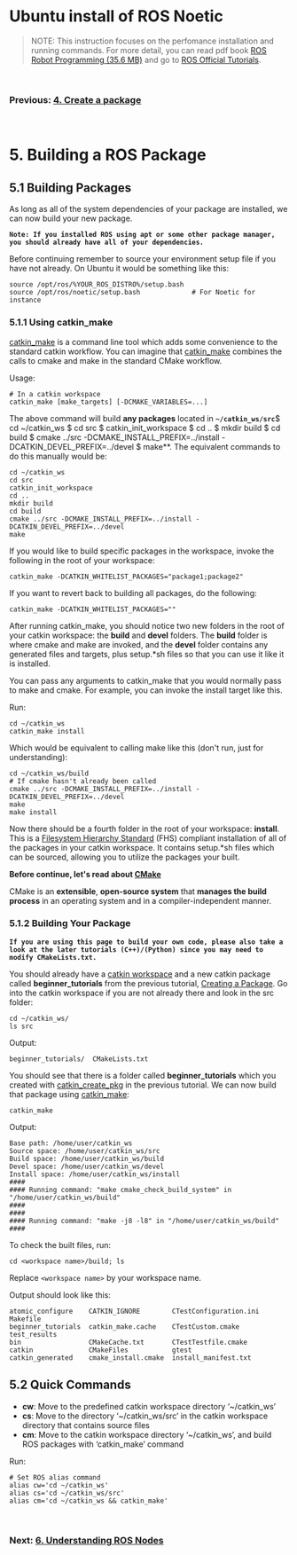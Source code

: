 # **Ubuntu install of ROS Noetic**

> NOTE: This instruction focuses on the perfomance installation and running commands. For more detail, you can read pdf book [ROS Robot Programming (35.6 MB)](https://www.robotis.com/service/download.php?no=719) and go to [ROS Official Tutorials](https://wiki.ros.org/ROS/Tutorials).

<br>

### Previous: [4. Create a package](4_Creating_a_ROS_Package.md)

<br>

# 5. Building a ROS Package

## 5.1 Building Packages

As long as all of the system dependencies of your package are installed, we can now build your new package.

**`Note: If you installed ROS using apt or some other package manager, you should already have all of your dependencies.`**

Before continuing remember to source your environment setup file if you have not already. On Ubuntu it would be something like this:

    source /opt/ros/%YOUR_ROS_DISTRO%/setup.bash
    source /opt/ros/noetic/setup.bash             # For Noetic for instance

### 5.1.1 Using catkin_make

[catkin_make](http://wiki.ros.org/catkin/commands/catkin_make) is a command line tool which adds some convenience to the standard catkin workflow. You can imagine that [catkin_make](http://wiki.ros.org/catkin/commands/catkin_make) combines the calls to cmake and make in the standard CMake workflow.

Usage:

    # In a catkin workspace
    catkin_make [make_targets] [-DCMAKE_VARIABLES=...]

The above command will build **any packages** located in **`~/catkin_ws/src`**$ cd ~/catkin_ws
$ cd src
$ catkin_init_workspace
$ cd ..
$ mkdir build
$ cd build
$ cmake ../src -DCMAKE_INSTALL_PREFIX=../install -DCATKIN_DEVEL_PREFIX=../devel
$ make**. The equivalent commands to do this manually would be:

    cd ~/catkin_ws
    cd src
    catkin_init_workspace
    cd ..
    mkdir build
    cd build
    cmake ../src -DCMAKE_INSTALL_PREFIX=../install -DCATKIN_DEVEL_PREFIX=../devel
    make



If you would like to build specific packages in the workspace, invoke the following in the root of your workspace:

    catkin_make -DCATKIN_WHITELIST_PACKAGES="package1;package2"

If you want to revert back to building all packages, do the following:

    catkin_make -DCATKIN_WHITELIST_PACKAGES=""

After running catkin_make, you should notice two new folders in the root of your catkin workspace: the **build** and **devel** folders. The **build** folder is where cmake and make are invoked, and the **devel** folder contains any generated files and targets, plus setup.*sh files so that you can use it like it is installed.

You can pass any arguments to catkin_make that you would normally pass to make and cmake. For example, you can invoke the install target like this.

Run:

    cd ~/catkin_ws
    catkin_make install

Which would be equivalent to calling make like this (don't run, just for understanding):

    cd ~/catkin_ws/build
    # If cmake hasn't already been called
    cmake ../src -DCMAKE_INSTALL_PREFIX=../install -DCATKIN_DEVEL_PREFIX=../devel
    make
    make install

Now there should be a fourth folder in the root of your workspace: **install**. This is a [Filesystem Hierarchy Standard](https://en.wikipedia.org/wiki/Filesystem_Hierarchy_Standard) (FHS) compliant installation of all of the packages in your catkin workspace. It contains setup.*sh files which can be sourced, allowing you to utilize the packages your built.

**Before continue, let's read about [CMake](https://cmake.org/overview/)**

CMake is an **extensible**, **open-source system** that **manages the build process** in an operating system and in a compiler-independent manner.

### 5.1.2 Building Your Package

**`If you are using this page to build your own code, please also take a look at the later tutorials (C++)/(Python) since you may need to modify CMakeLists.txt.`**

You should already have a [catkin workspace](http://wiki.ros.org/catkin/Tutorials/create_a_workspace) and a new catkin package called **beginner_tutorials** from the previous tutorial, [Creating a Package](http://wiki.ros.org/ROS/Tutorials/CreatingPackage). Go into the catkin workspace if you are not already there and look in the src folder:

    cd ~/catkin_ws/
    ls src

Output:

    beginner_tutorials/  CMakeLists.txt

You should see that there is a folder called **beginner_tutorials** which you created with [catkin_create_pkg](https://github.com/ros-infrastructure/catkin_pkg) in the previous tutorial. We can now build that package using [catkin_make](http://wiki.ros.org/catkin/commands/catkin_make):

    catkin_make

Output:

    Base path: /home/user/catkin_ws
    Source space: /home/user/catkin_ws/src
    Build space: /home/user/catkin_ws/build
    Devel space: /home/user/catkin_ws/devel
    Install space: /home/user/catkin_ws/install
    ####
    #### Running command: "make cmake_check_build_system" in "/home/user/catkin_ws/build"
    ####
    ####
    #### Running command: "make -j8 -l8" in "/home/user/catkin_ws/build"
    ####

To check the built files, run:

    cd <workspace name>/build; ls

Replace `<workspace name>` by your workspace name.

Output should look like this:

    atomic_configure    CATKIN_IGNORE        CTestConfiguration.ini  Makefile
    beginner_tutorials  catkin_make.cache    CTestCustom.cmake       test_results
    bin                 CMakeCache.txt       CTestTestfile.cmake
    catkin              CMakeFiles           gtest
    catkin_generated    cmake_install.cmake  install_manifest.txt


## 5.2 Quick Commands

- **cw**: Move to the predefined catkin workspace directory ‘~/catkin_ws’
- **cs**: Move to the directory ‘~/catkin_ws/src’ in the catkin workspace directory that contains source files
- **cm**: Move to the catkin workspace directory ‘~/catkin_ws’, and build ROS packages with
‘catkin_make’ command

Run:

    # Set ROS alias command
    alias cw='cd ~/catkin_ws'
    alias cs='cd ~/catkin_ws/src'
    alias cm='cd ~/catkin_ws && catkin_make'

<br>

### Next: [6. Understanding ROS Nodes](6_Understanding_ROS_Nodes.md)